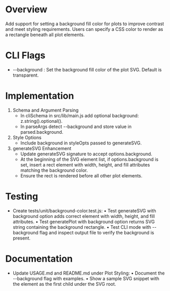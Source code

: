 # Overview

Add support for setting a background fill color for plots to improve contrast and meet styling requirements. Users can specify a CSS color to render as a rectangle beneath all plot elements.

# CLI Flags

- --background <CSS color>: Set the background fill color of the plot SVG. Default is transparent.

# Implementation

1. Schema and Argument Parsing
   - In cliSchema in src/lib/main.js add optional background: z.string().optional().
   - In parseArgs detect --background and store value in parsed.background.
2. Style Options
   - Include background in styleOpts passed to generateSVG.
3. generateSVG Enhancement
   - Update generateSVG signature to accept options.background.
   - At the beginning of the SVG element list, if options.background is set, insert a rect element with width, height, and fill attributes matching the background color.
   - Ensure the rect is rendered before all other plot elements.

# Testing

- Create tests/unit/background-color.test.js:
  • Test generateSVG with background option adds correct <rect> element with width, height, and fill attributes.
  • Test generatePlot with background option returns SVG string containing the background rectangle.
  • Test CLI mode with --background flag and inspect output file to verify the background <rect> is present.

# Documentation

- Update USAGE.md and README.md under Plot Styling:
  • Document the --background flag with examples.
  • Show a sample SVG snippet with the <rect> element as the first child under the SVG root.